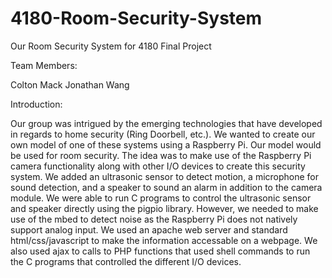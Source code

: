 # 4180-Room-Security-System
Our Room Security System for 4180 Final Project

Team Members:

Colton Mack
Jonathan Wang

Introduction:

Our group was intrigued by the emerging technologies that have developed in regards to home security (Ring Doorbell, etc.). We wanted to create our own model of one of these systems using a Raspberry Pi. Our model would be used for room security. The idea was to make use of the Raspberry Pi camera functionality along with other I/O devices to create this security system. We added an ultrasonic sensor to detect motion, a microphone for sound detection, and a speaker to sound an alarm in addition to the camera module. We were able to run C programs to control the ultrasonic sensor and speaker directly using the pigpio library. However, we needed to make use of the mbed to detect noise as the Raspberry Pi does not natively support analog input. We used an apache web server and standard html/css/javascript to make the information accessable on a webpage. We also used ajax to calls to PHP functions that used shell commands to run the C programs that controlled the different I/O devices.
